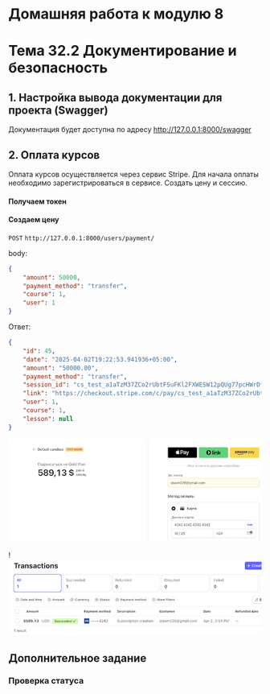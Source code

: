 # Домашняя работа к модулю 8
# Тема 32.2 Документирование и безопасность

## 1. Настройка вывода документации для проекта (Swagger)
Документация будет доступна по адресу http://127.0.0.1:8000/swagger

## 2. Оплата курсов
Оплата курсов осуществляется через сервис Stripe.
Для начала оплаты необходимо зарегистрироваться в сервисе.
Создать цену и сессию.

#### Получаем токен

#### Создаем цену

```POST``` ```http://127.0.0.1:8000/users/payment/```

body:
```json
{
    "amount": 50000,
    "payment_method": "transfer",
    "course": 1,
    "user": 1
}
```

Ответ:
```json
{
    "id": 45,
    "date": "2025-04-02T19:22:53.941936+05:00",
    "amount": "50000.00",
    "payment_method": "transfer",
    "session_id": "cs_test_a1aTzM37ZCo2rUbtFSuFKl2FXWESW12pQUg77pcHWrDf8jlyEAdjs5JUL5",
    "link": "https://checkout.stripe.com/c/pay/cs_test_a1aTzM37ZCo2rUbtFSuFKl2FXWESW12pQUg77pcHWrDf8jlyEAdjs5JUL5#fidkdWxOYHwnPyd1blpxYHZxWjA0Vz1ybG9UX1NrRGNOS3U2YUBwdjBhMXd1SWx9aEFSUjJwalN3M3JRfHxpaXNnY1ZHTUFsa0dXQUQ9aWF1T2N9Vn9pMH9UTUZxVERoTFxSVXdyZkhzNzJoNTVRVDxAZ05fUycpJ2N3amhWYHdzYHcnP3F3cGApJ2lkfGpwcVF8dWAnPyd2bGtiaWBabHFgaCcpJ2BrZGdpYFVpZGZgbWppYWB3dic%2FcXdwYHgl",
    "user": 1,
    "course": 1,
    "lesson": null
}
```
![payment1](/media/readme/payment1.png)

!![payment2](/media/readme/payment2.png)

## Дополнительное задание 
### Проверка статуса
